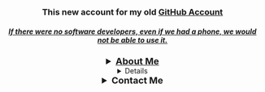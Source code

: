 <h3 align="center">This new account for my old <a href="https://github.com/erqewee">GitHub Account</h3>

<h5 align="center">If there were no software developers, even if we had a phone, we would not be able to use it.</h1>

<details align="center">
  <summary style="font-weight: bold; font-size: 18px">About Me</summary>
  <br>
  <p>My name is Eren! I'm 16 years old. I'm currently learning <b>C#</b> and <b>C++</b>! My goal is Software Engineer.</p>
</details>
<details align="center">
  <summary style="font-weight: bold; font-size: 18px">My Stats</summary>
  <br>
 <img src="https://github-readme-stats.vercel.app/api?username=erqeweew&show_icons=true&theme=dark"/> 
 <img src="https://github-readme-streak-stats.herokuapp.com/?user=erqeweew&theme=dark"/>
 <img src="https://github-profile-trophy.vercel.app/?username=erqeweew&theme=nord" width="%100" height="150px" alt="stats" />
 <h3>Most Used Languages (Last Year)</h3>
 <img src="https://wakatime.com/share/@erqewee/0247cfa0-bbf7-49b0-b660-4a734e7ff28e.svg" height="400">
 <h6>Powered by <a href="https://www.wakatime.com" target="_blank">&nbsp;wakatime.com&nbsp;</a></h6>
</details>
<details align="center">
  <summary style="font-weight: bold; font-size: 18px">Contact Me</summary>
  <br>
  <p>My Discord Server (<a href="https://discord.com/users/744835491643260988" target="_blank">My Profile</a>): <a href="https://discord.gg/ZwhgJvXqm9" target="_blank">discord.gg/ZwhgJvXqm9</a>
  <p>My YouTube Channel: <a href="https://youtube.com/@erqewee" target="_blank">youtube.com/@erqewee</a>
  <p>My Twitter Adress: <a href="https://twitter.com/erqeweeofficial" target="_blank">twitter.com/erqeweeofficial</a></p>
</details>
